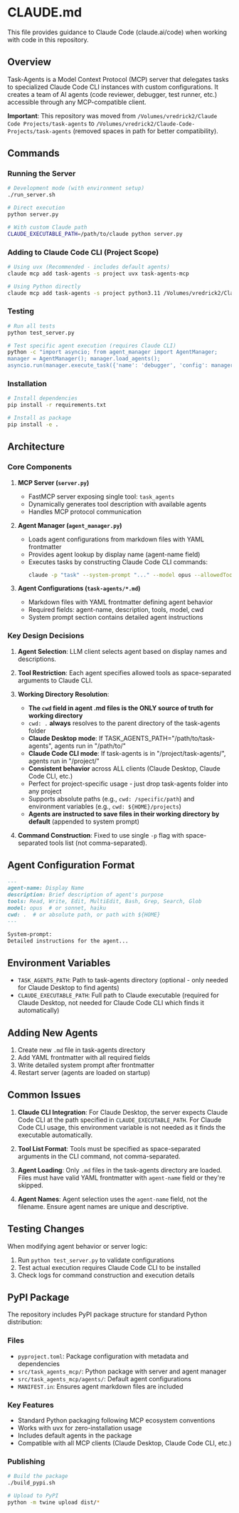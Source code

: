 # CLAUDE.md

This file provides guidance to Claude Code (claude.ai/code) when working with code in this repository.

## Overview

Task-Agents is a Model Context Protocol (MCP) server that delegates tasks to specialized Claude Code CLI instances with custom configurations. It creates a team of AI agents (code reviewer, debugger, test runner, etc.) accessible through any MCP-compatible client.

**Important**: This repository was moved from `/Volumes/vredrick2/Claude Code Projects/task-agents` to `/Volumes/vredrick2/Claude-Code-Projects/task-agents` (removed spaces in path for better compatibility).

## Commands

### Running the Server
```bash
# Development mode (with environment setup)
./run_server.sh

# Direct execution
python server.py

# With custom Claude path
CLAUDE_EXECUTABLE_PATH=/path/to/claude python server.py
```

### Adding to Claude Code CLI (Project Scope)
```bash
# Using uvx (Recommended - includes default agents)
claude mcp add task-agents -s project uvx task-agents-mcp

# Using Python directly
claude mcp add task-agents -s project python3.11 /Volumes/vredrick2/Claude-Code-Projects/task-agents/server.py
```

### Testing
```bash
# Run all tests
python test_server.py

# Test specific agent execution (requires Claude CLI)
python -c "import asyncio; from agent_manager import AgentManager; 
manager = AgentManager(); manager.load_agents(); 
asyncio.run(manager.execute_task({'name': 'debugger', 'config': manager.agents['debugger']}, 'test task'))"
```

### Installation
```bash
# Install dependencies
pip install -r requirements.txt

# Install as package
pip install -e .
```

## Architecture

### Core Components

1. **MCP Server (`server.py`)**
   - FastMCP server exposing single tool: `task_agents`
   - Dynamically generates tool description with available agents
   - Handles MCP protocol communication

2. **Agent Manager (`agent_manager.py`)**
   - Loads agent configurations from markdown files with YAML frontmatter
   - Provides agent lookup by display name (agent-name field)
   - Executes tasks by constructing Claude Code CLI commands:
     ```bash
     claude -p "task" --system-prompt "..." --model opus --allowedTools Read Write Edit --output-format text
     ```

3. **Agent Configurations (`task-agents/*.md`)**
   - Markdown files with YAML frontmatter defining agent behavior
   - Required fields: agent-name, description, tools, model, cwd
   - System prompt section contains detailed agent instructions

### Key Design Decisions

1. **Agent Selection**: LLM client selects agent based on display names and descriptions.

2. **Tool Restriction**: Each agent specifies allowed tools as space-separated arguments to Claude CLI.


3. **Working Directory Resolution**: 
   - **The `cwd` field in agent .md files is the ONLY source of truth for working directory**
   - `cwd: .` **always** resolves to the parent directory of the task-agents folder
   - **Claude Desktop mode**: If TASK_AGENTS_PATH="/path/to/task-agents", agents run in "/path/to/"
   - **Claude Code CLI mode**: If task-agents is in "/project/task-agents/", agents run in "/project/"
   - **Consistent behavior** across ALL clients (Claude Desktop, Claude Code CLI, etc.)
   - Perfect for project-specific usage - just drop task-agents folder into any project
   - Supports absolute paths (e.g., `cwd: /specific/path`) and environment variables (e.g., `cwd: ${HOME}/projects`)
   - **Agents are instructed to save files in their working directory by default** (appended to system prompt)


4. **Command Construction**: Fixed to use single `-p` flag with space-separated tools list (not comma-separated).

## Agent Configuration Format

```markdown
---
agent-name: Display Name
description: Brief description of agent's purpose
tools: Read, Write, Edit, MultiEdit, Bash, Grep, Search, Glob
model: opus  # or sonnet, haiku
cwd: .  # or absolute path, or path with ${HOME}
---

System-prompt:
Detailed instructions for the agent...
```

## Environment Variables

- `TASK_AGENTS_PATH`: Path to task-agents directory (optional - only needed for Claude Desktop to find agents)
- `CLAUDE_EXECUTABLE_PATH`: Full path to Claude executable (required for Claude Desktop, not needed for Claude Code CLI which finds it automatically)

## Adding New Agents

1. Create new `.md` file in task-agents directory
2. Add YAML frontmatter with all required fields
3. Write detailed system prompt after frontmatter
4. Restart server (agents are loaded on startup)

## Common Issues

1. **Claude CLI Integration**: For Claude Desktop, the server expects Claude Code CLI at the path specified in `CLAUDE_EXECUTABLE_PATH`. For Claude Code CLI usage, this environment variable is not needed as it finds the executable automatically.

2. **Tool List Format**: Tools must be specified as space-separated arguments in the CLI command, not comma-separated.

3. **Agent Loading**: Only `.md` files in the task-agents directory are loaded. Files must have valid YAML frontmatter with `agent-name` field or they're skipped.

4. **Agent Names**: Agent selection uses the `agent-name` field, not the filename. Ensure agent names are unique and descriptive.

## Testing Changes

When modifying agent behavior or server logic:
1. Run `python test_server.py` to validate configurations
2. Test actual execution requires Claude Code CLI to be installed
3. Check logs for command construction and execution details

## PyPI Package

The repository includes PyPI package structure for standard Python distribution:

### Files
- `pyproject.toml`: Package configuration with metadata and dependencies
- `src/task_agents_mcp/`: Python package with server and agent manager
- `src/task_agents_mcp/agents/`: Default agent configurations
- `MANIFEST.in`: Ensures agent markdown files are included

### Key Features
- Standard Python packaging following MCP ecosystem conventions
- Works with uvx for zero-installation usage
- Includes default agents in the package
- Compatible with all MCP clients (Claude Desktop, Claude Code CLI, etc.)

### Publishing
```bash
# Build the package
./build_pypi.sh

# Upload to PyPI
python -m twine upload dist/*
```